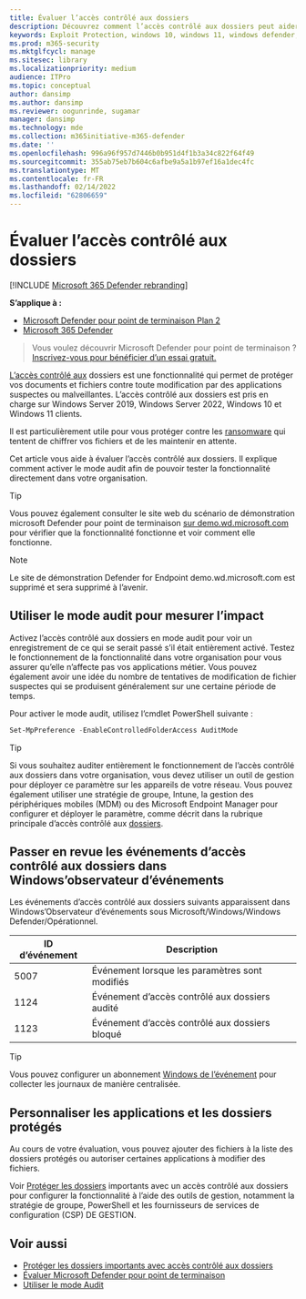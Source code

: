 ```yaml
---
title: Évaluer l’accès contrôlé aux dossiers
description: Découvrez comment l’accès contrôlé aux dossiers peut aider à empêcher les fichiers d’être modifiés par des applications malveillantes.
keywords: Exploit Protection, windows 10, windows 11, windows defender, ransomware, protéger, évaluer, tester, démonstration, essayer
ms.prod: m365-security
ms.mktglfcycl: manage
ms.sitesec: library
ms.localizationpriority: medium
audience: ITPro
ms.topic: conceptual
author: dansimp
ms.author: dansimp
ms.reviewer: oogunrinde, sugamar
manager: dansimp
ms.technology: mde
ms.collection: m365initiative-m365-defender
ms.date: ''
ms.openlocfilehash: 996a96f957d7446b0b951d4f1b3a34c822f64f49
ms.sourcegitcommit: 355ab75eb7b604c6afbe9a5a1b97ef16a1dec4fc
ms.translationtype: MT
ms.contentlocale: fr-FR
ms.lasthandoff: 02/14/2022
ms.locfileid: "62806659"
---
```

# <a name="evaluate-controlled-folder-access"></a>Évaluer l’accès contrôlé aux dossiers

[!INCLUDE [Microsoft 365 Defender rebranding](../../includes/microsoft-defender.md)]

**S’applique à :**
- [Microsoft Defender pour point de terminaison Plan 2](https://go.microsoft.com/fwlink/?linkid=2154037)
- [Microsoft 365 Defender](https://go.microsoft.com/fwlink/?linkid=2118804)

> Vous voulez découvrir Microsoft Defender pour point de terminaison ? [Inscrivez-vous pour bénéficier d’un essai gratuit.](https://signup.microsoft.com/create-account/signup?products=7f379fee-c4f9-4278-b0a1-e4c8c2fcdf7e&ru=https://aka.ms/MDEp2OpenTrial?ocid=docs-wdatp-enablesiem-abovefoldlink)


[L’accès contrôlé aux](controlled-folders.md) dossiers est une fonctionnalité qui permet de protéger vos documents et fichiers contre toute modification par des applications suspectes ou malveillantes. L’accès contrôlé aux dossiers est pris en charge sur Windows Server 2019, Windows Server 2022, Windows 10 et Windows 11 clients.

Il est particulièrement utile pour vous protéger contre les [ransomware](https://www.microsoft.com/wdsi/threats/ransomware) qui tentent de chiffrer vos fichiers et de les maintenir en attente.

Cet article vous aide à évaluer l’accès contrôlé aux dossiers. Il explique comment activer le mode audit afin de pouvoir tester la fonctionnalité directement dans votre organisation.

> [!TIP]
> Vous pouvez également consulter le site web du scénario de démonstration microsoft Defender pour point de terminaison [sur demo.wd.microsoft.com](https://demo.wd.microsoft.com?ocid=cx-wddocs-testground) pour vérifier que la fonctionnalité fonctionne et voir comment elle fonctionne.

> [!NOTE]
> Le site de démonstration Defender for Endpoint demo.wd.microsoft.com est supprimé et sera supprimé à l’avenir.

## <a name="use-audit-mode-to-measure-impact"></a>Utiliser le mode audit pour mesurer l’impact

Activez l’accès contrôlé aux dossiers en mode audit pour voir un  enregistrement de ce qui se serait passé s’il était entièrement activé. Testez le fonctionnement de la fonctionnalité dans votre organisation pour vous assurer qu’elle n’affecte pas vos applications métier. Vous pouvez également avoir une idée du nombre de tentatives de modification de fichier suspectes qui se produisent généralement sur une certaine période de temps.

Pour activer le mode audit, utilisez l’cmdlet PowerShell suivante :

```PowerShell
Set-MpPreference -EnableControlledFolderAccess AuditMode
```

> [!TIP]
> Si vous souhaitez auditer entièrement le fonctionnement de l’accès contrôlé aux dossiers dans votre organisation, vous devez utiliser un outil de gestion pour déployer ce paramètre sur les appareils de votre réseau.
Vous pouvez également utiliser une stratégie de groupe, Intune, la gestion des périphériques mobiles (MDM) ou des Microsoft Endpoint Manager pour configurer et déployer le paramètre, comme décrit dans la rubrique principale d’accès contrôlé aux [dossiers](controlled-folders.md).

## <a name="review-controlled-folder-access-events-in-windows-event-viewer"></a>Passer en revue les événements d’accès contrôlé aux dossiers dans Windows’observateur d’événements

Les événements d’accès contrôlé aux dossiers suivants apparaissent dans Windows’Observateur d’événements sous Microsoft/Windows/Windows Defender/Opérationnel.

ID d’événement | Description
-|-
 5007 | Événement lorsque les paramètres sont modifiés
 1124 | Événement d’accès contrôlé aux dossiers audité
 1123 | Événement d’accès contrôlé aux dossiers bloqué

> [!TIP]
> Vous pouvez configurer un abonnement [Windows de l’événement](/windows/win32/wec/setting-up-a-source-initiated-subscription) pour collecter les journaux de manière centralisée. 

## <a name="customize-protected-folders-and-apps"></a>Personnaliser les applications et les dossiers protégés

Au cours de votre évaluation, vous pouvez ajouter des fichiers à la liste des dossiers protégés ou autoriser certaines applications à modifier des fichiers.

Voir [Protéger les dossiers](controlled-folders.md) importants avec un accès contrôlé aux dossiers pour configurer la fonctionnalité à l’aide des outils de gestion, notamment la stratégie de groupe, PowerShell et les fournisseurs de services de configuration (CSP) DE GESTION.

## <a name="see-also"></a>Voir aussi

* [Protéger les dossiers importants avec accès contrôlé aux dossiers](controlled-folders.md)
* [Évaluer Microsoft Defender pour point de terminaison](evaluate-mde.md)
* [Utiliser le mode Audit](audit-windows-defender.md)
